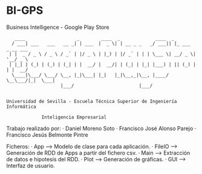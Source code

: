 # BI-GPS
Business Intelligence - Google Play Store


	   ____                   _        ____  _             ____  _                 
	  / ___| ___   ___   __ _| | ___  |  _ \| | __ _ _   _/ ___|| |_ ___  _ __ ___ 
	 | |  _ / _ \ / _ \ / _` | |/ _ \ | |_) | |/ _` | | | \___ \| __/ _ \| '__/ _ \
	 | |_| | (_) | (_) | (_| | |  __/ |  __/| | (_| | |_| |___) | || (_) | | |  __/
	  \____|\___/ \___/ \__, |_|\___| |_|   |_|\__,_|\__, |____/ \__\___/|_|  \___|
	                    |___/                        |___/                        
 

	Universidad de Sevilla - Escuela Técnica Superior de Ingeniería Informática

				 Inteligencia Empresarial


 Trabajo realizado por:
	· Daniel Moreno Soto
	· Francisco José Alonso Parejo
	· Francisco Jesús Belmonte Pintre

 Ficheros:
	· App --> Modelo de clase para cada aplicación.
	· FileIO --> Generación de RDD de Apps a partir del fichero csv.
	· Main --> Extracción de datos e hipotesis del RDD.
	· Plot --> Generación de gráficas.
	· GUI --> Interfaz de usuario.